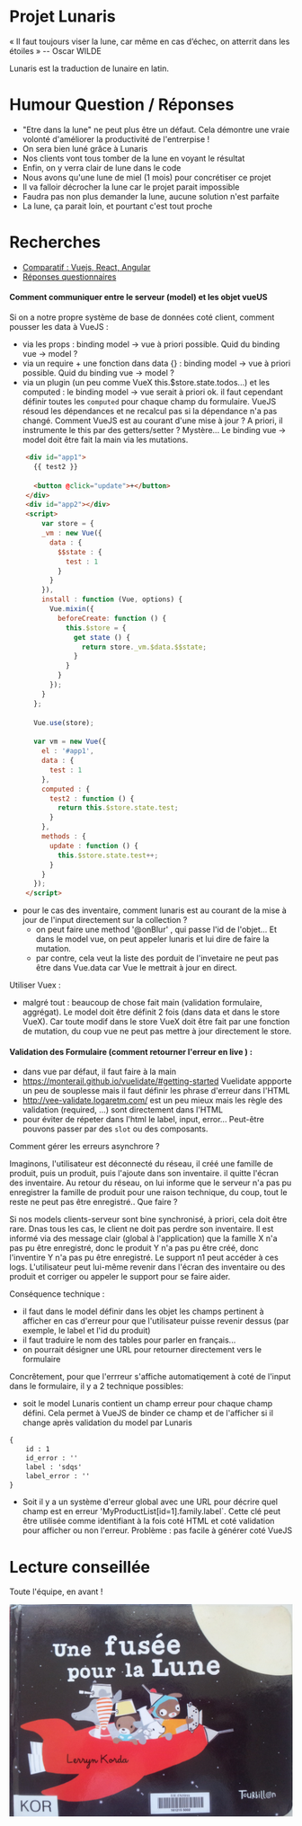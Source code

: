 # Projet Lunaris

« Il faut toujours viser la lune, car même en cas d’échec, on atterrit dans les étoiles »
-- Oscar WILDE

Lunaris est la traduction de lunaire en latin. 


# Humour Question / Réponses

- "Etre dans la lune" ne peut plus être un défaut. Cela démontre une vraie volonté d'améliorer la productivité de l'entrerpise !
- On sera bien luné grâce à Lunaris
- Nos clients vont tous tomber de la lune en voyant le résultat
- Enfin, on y verra clair de lune dans le code
- Nous avons qu'une lune de miel (1 mois)  pour concrétiser ce projet
- Il va falloir décrocher la lune car le projet parait impossible
- Faudra pas non plus demander la lune, aucune solution n'est parfaite
- La lune, ça parait loin, et pourtant c'est tout proche

# Recherches

- [Comparatif : Vuejs, React, Angular](https://docs.zoho.com/file/5j7aqe18432a5e6a9410da9968cd88667ef92)
- [Réponses questionnaires](https://docs.zoho.com/file/5mzbl8e23756df50b499cbf4fcc73f968988b)

#### Comment communiquer entre le serveur (model) et les objet vueUS

Si on a notre propre système de base de données coté client, comment pousser les data à VueJS :
 - via les props : binding model -> vue à priori possible. Quid du binding vue -> model ? 
 - via un require + une fonction dans data {} : binding model -> vue à priori possible. Quid du binding vue -> model ? 
 - via un plugin (un peu comme VueX this.$store.state.todos...) et les computed : le binding model -> vue  serait à priori ok. il faut cependant définir toutes les 
   `computed` pour chaque champ du formulaire. VueJS résoud les dépendances et ne recalcul pas si la dépendance n'a pas changé. 
   Comment VueJS est au courant d'une mise à jour ? A priori, il instrumente le this par des getters/setter ? Mystère...
   Le binding vue -> model doit être fait la main via les mutations.
   
```html
    <div id="app1">
      {{ test2 }}

      <button @click="update">+</button>
    </div>
    <div id="app2"></div>
    <script>
        var store = {
        _vm : new Vue({
          data : {
            $$state : {
              test : 1
            }
          }
        }),
        install : function (Vue, options) {
          Vue.mixin({ 
            beforeCreate: function () {
              this.$store = {
                get state () {
                  return store._vm.$data.$$state;
                }
              }
            } 
          });
        }
      };

      Vue.use(store);

      var vm = new Vue({
        el : '#app1',
        data : {
          test : 1
        },
        computed : {
          test2 : function () {
            return this.$store.state.test;
          }
        },
        methods : {
          update : function () {
            this.$store.state.test++;
          }
        }
      });
    </script>
```

- pour le cas des inventaire, comment lunaris est au courant de la mise à jour de l'input directement sur la collection ?
  - on peut faire une method '@onBlur' , qui passe l'id de l'objet... Et dans le model vue, on peut appeler lunaris et lui dire de faire la mutation.
  - par contre, cela veut la liste des porduit de l'invetaire ne peut pas être dans Vue.data car Vue le mettrait à jour en direct.


Utiliser Vuex : 
 - malgré tout : beaucoup de chose fait main (validation formulaire, aggrégat). Le model doit être définit 2 fois (dans data et dans le store VueX). Car toute modif dans le store VueX doit être fait 
   par une fonction de mutation, du coup vue ne peut pas mettre à jour directement le store.




#### Validation des Formulaire (comment retourner l'erreur en live ) :
 - dans vue par défaut, il faut faire à la main
 - https://monterail.github.io/vuelidate/#getting-started Vuelidate appporte un peu de souplesse mais il faut définir les phrase d'erreur dans l'HTML
 - http://vee-validate.logaretm.com/ est un peu mieux mais les règle des validation (required, ...) sont directement dans l'HTML
 - pour éviter de répeter dans l'html le label, input, error... Peut-être pouvons passer par des `slot`  ou des composants.


Comment gérer les erreurs asynchrore ?

 Imaginons, l'utilisateur est déconnecté du réseau, il créé une famille de produit, puis un produit, puis l'ajoute dans son inventaire. 
  il quitte l'écran des inventaire. Au retour du réseau, on lui informe que le serveur n'a pas pu enregistrer la famille de produit pour 
  une raison technique, du coup, tout le reste ne peut pas être enregistré.. Que faire ?
  
 Si nos models clients-serveur sont bine synchronisé,  à priori, cela doit être rare.
 Dnas tous les cas, le client ne doit pas perdre son inventaire.
 Il est informé via des message clair (global à l'application) que la famille X n'a pas pu être enregistré, donc le produit Y n'a pas pu être créé, donc l'inventire Y n'a pas pu être enregistré.
 Le support n1 peut accéder à ces logs.
 L'utilisateur peut lui-même revenir dans l'écran des inventaire ou des produit et corriger ou appeler le support pour se faire aider.
 
Conséquence technique  : 
  - il faut dans le model définir dans les objet les champs pertinent à afficher en cas d'erreur pour que l'utilisateur puisse revenir dessus (par exemple, le label et l'id du produit)
  - il faut traduire le nom des tables pour parler en français...
  - on pourrait désigner une URL pour retourner directement vers le formulaire
 
Concrêtement, pour que l'errreur s'affiche automatiqement à coté de l'input dans le formulaire, il y a 2 technique possibles: 

 - soit le model Lunaris contient un champ erreur pour chaque champ défini. Cela permet à VueJS de binder ce champ et de l'afficher si il change après validation 
   du model par Lunaris

```
{
    id : 1
    id_error : ''
    label : 'sdqs' 
    label_error : ''
}
```
  - Soit il y a un système d'erreur global avec une URL pour décrire quel champ est en erreur 'MyProductList[id=1].family.label`. Cette clé peut être utilisée comme 
    identifiant à la fois coté HTML et coté validation pour afficher ou non l'erreur. Problème  : pas facile à générer coté VueJS





# Lecture conseillée

Toute l'équipe, en avant  !

![alt text](images/lecture.jpg)